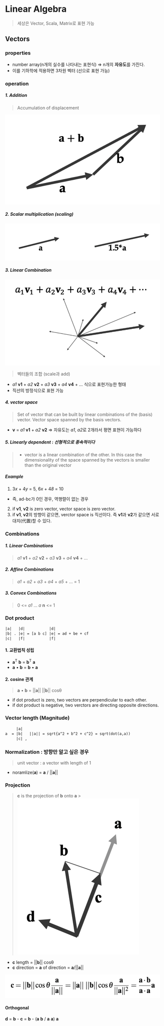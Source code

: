 # Linear Algebra

> 세상은 Vector, Scala, Matrix로 표현 가능

## Vectors

### properties

- number array(n개의 실수를 나타내는 표현식) => n개의 **자유도**를 가진다.
- 이를 기하학에 적용하면 3차원 벡터 (선으로 표현 가능)

### operation

##### 1. Addition

> Accumulation of displacement

![addition](./images/add.png)

##### 2. Scalar multiplication (scaling)

![scaling](./images/scaling.png)

##### 3. Linear Combination

![Linear](./images/combination.png)

> 벡터들의 조합 (scale과 add)

- _a1_ **v1** + _a2_ **v2** + _a3_ **v3** + _a4_ **v4** + ... 식으로 표현가능한 형태
- 직선의 방정식으로 표현 가능

##### 4. vector space

> Set of vector that can be built by linear combinations of the (basis) vector. Vector space spanned by the basis vectors.

- **v** = _a1_ **v1** + _a2_ **v2** => 자유도는 _a1_, *a2*로 2개라서 평면 표현이 가능하다

##### 5. Linearly dependent : 선형적으로 종속적이다

> - vector is a linear combination of the other. In this case the dimensionality of the space spanned by the vectors is smaller than the original vector

##### Example

1. 3*x* + 4*y* = 5, 6*x* + 4*8* = 10

- 즉, ad-bc가 0인 경우, 역행렬이 없는 경우

2. if **v1**, **v2** is zero vector, vector space is zero vector.
3. if **v1**, **v2**의 방향이 같으면, verctor space is 직선이다. 즉 **v1**과 **v2**가 같으면 서로 대치(代置)할 수 있다.

### Combinations

##### 1. Linear Combinations

> _a1_ **v1** + _a2_ **v2** + _a3_ **v3** + _a4_ **v4** + ...

##### 2. Affine Combinations

> _a1_ + _a2_ + _a3_ + _a4_ + _a5_ + ... = 1

##### 3. Convex Combinations

> 0 <= _a1_ ... _a_ **n** <= 1

### Dot product

```
|a|   |d|           |d|
|b| . |e| = [a b c] |e| = ad + be + cf
|c|   |f|           |f|
```

#### 1. 교환법칙 성립

- **a**<sup>T</sup> **b** = **b**<sup>T</sup> **a**
- **a** • **b** = **b** • **a**

#### 2. cosine 관계

> **a** • **b** = ||**a**|| ||**b**|| cosθ

- if dot product is zero, two vectors are perpendicular to each other.
- if dot product is negative, two verctors are directing opposite directions.

### Vector length (Magnitude)

```
     |a|
a  = |b|   ||a|| = sqrt{a^2 + b^2 + c^2} = sqrt(dot(a,a))
     |c| ,
```

### Normalization : 방향만 알고 싶은 경우

> unit vector : a vector with length of 1

- noramlize(**a**) = **a** / ||**a**||

### Projection

> **c** is the projection of **b** onto **a** > ![projection2](./images/projection2.png)

- **c** length = ||**b**|| cosθ
- **c** direction = **a** of direction = **a**/||**a**||

![projection1](./images/projection1.png)

#### Orthogonal

**d** = **b** - **c** = **b** - (**a** **b** / **a** **a**) **a**
